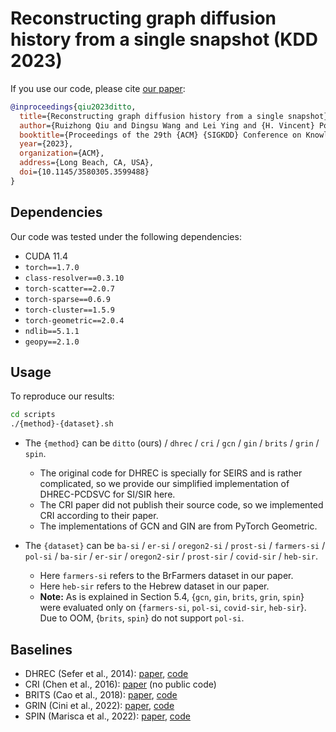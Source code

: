# Reconstructing graph diffusion history from a single snapshot (KDD 2023)

If you use our code, please cite [our paper](https://doi.org/10.1145/3580305.3599488):

```bibtex
@inproceedings{qiu2023ditto,
  title={Reconstructing graph diffusion history from a single snapshot},
  author={Ruizhong Qiu and Dingsu Wang and Lei Ying and {H. Vincent} Poor and Yifang Zhang and Hanghang Tong},
  booktitle={Proceedings of the 29th {ACM} {SIGKDD} Conference on Knowledge Discovery and Data Mining},
  year={2023},
  organization={ACM},
  address={Long Beach, CA, USA},
  doi={10.1145/3580305.3599488}
}
```

## Dependencies

Our code was tested under the following dependencies:

- CUDA 11.4
- `torch==1.7.0`
- `class-resolver==0.3.10`
- `torch-scatter==2.0.7`
- `torch-sparse==0.6.9`
- `torch-cluster==1.5.9`
- `torch-geometric==2.0.4`
- `ndlib==5.1.1`
- `geopy==2.1.0`

## Usage

To reproduce our results:

```sh
cd scripts
./{method}-{dataset}.sh
```

- The `{method}` can be `ditto` (ours) / `dhrec` / `cri` / `gcn` / `gin` / `brits` / `grin` / `spin`.
  - The original code for DHREC is specially for SEIRS and is rather complicated, so we provide our simplified implementation of DHREC-PCDSVC for SI/SIR here.
  - The CRI paper did not publish their source code, so we implemented CRI according to their paper.
  - The implementations of GCN and GIN are from PyTorch Geometric.

- The `{dataset}` can be `ba-si` / `er-si` / `oregon2-si` / `prost-si` / `farmers-si` / `pol-si` / `ba-sir` / `er-sir` / `oregon2-sir` / `prost-sir` / `covid-sir` / `heb-sir`.
  - Here `farmers-si` refers to the BrFarmers dataset in our paper.
  - Here `heb-sir` refers to the Hebrew dataset in our paper.
  - **Note:** As is explained in Section 5.4, {`gcn`, `gin`, `brits`, `grin`, `spin`} were evaluated only on {`farmers-si`, `pol-si`, `covid-sir`, `heb-sir`}. Due to OOM, {`brits`, `spin`} do not support `pol-si`.

## Baselines

- DHREC \(Sefer et al., 2014\): [paper](http://www.cs.cmu.edu/~ckingsf/software/dhrec/icdm2014.pdf), [code](http://www.cs.cmu.edu/~ckingsf/software/dhrec/code.html)
- CRI \(Chen et al., 2016\): [paper](https://ieeexplore.ieee.org/ielaam/6488902/7387807/7395374-aam.pdf) \(no public code\)
- BRITS \(Cao et al., 2018\): [paper](https://proceedings.neurips.cc/paper/2018/file/734e6bfcd358e25ac1db0a4241b95651-Paper.pdf), [code](https://github.com/caow13/BRITS)
- GRIN \(Cini et al., 2022\): [paper](https://openreview.net/pdf?id=kOu3-S3wJ7), [code](https://github.com/Graph-Machine-Learning-Group/grin)
- SPIN \(Marisca et al., 2022\): [paper](https://arxiv.org/pdf/2205.13479.pdf), [code](https://github.com/Graph-Machine-Learning-Group/spin)